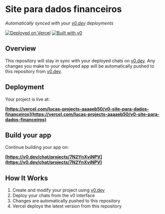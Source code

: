 # Site para dados financeiros

*Automatically synced with your [v0.dev](https://v0.dev) deployments*

[![Deployed on Vercel](https://img.shields.io/badge/Deployed%20on-Vercel-black?style=for-the-badge&logo=vercel)](https://vercel.com/lucas-projects-aaaaeb50/v0-site-para-dados-financeiros)
[![Built with v0](https://img.shields.io/badge/Built%20with-v0.dev-black?style=for-the-badge)](https://v0.dev/chat/projects/7N2YnXviNPV)

## Overview

This repository will stay in sync with your deployed chats on [v0.dev](https://v0.dev).
Any changes you make to your deployed app will be automatically pushed to this repository from [v0.dev](https://v0.dev).

## Deployment

Your project is live at:

**[https://vercel.com/lucas-projects-aaaaeb50/v0-site-para-dados-financeiros](https://vercel.com/lucas-projects-aaaaeb50/v0-site-para-dados-financeiros)**

## Build your app

Continue building your app on:

**[https://v0.dev/chat/projects/7N2YnXviNPV](https://v0.dev/chat/projects/7N2YnXviNPV)**

## How It Works

1. Create and modify your project using [v0.dev](https://v0.dev)
2. Deploy your chats from the v0 interface
3. Changes are automatically pushed to this repository
4. Vercel deploys the latest version from this repository